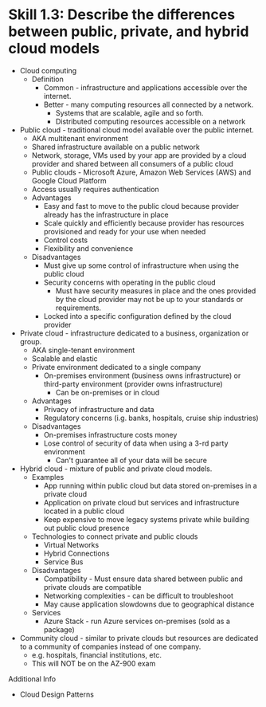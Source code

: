 # Skill 1.3: Describe the differences between public, private, and hybrid cloud models

- Cloud computing
	- Definition
		- Common - infrastructure and applications accessible over the internet.
		- Better - many computing resources all connected by a network. 
			- Systems that are scalable, agile and so forth.
			- Distributed computing resources accessible on a network
- Public cloud - traditional cloud model available over the public internet.
	- AKA multitenant environment
	- Shared infrastructure available on a public network
	- Network, storage, VMs used by your app are provided by a cloud provider and shared between all consumers of a public cloud
	- Public clouds - Microsoft Azure, Amazon Web Services (AWS) and Google Cloud Platform
	- Access usually requires authentication
	- Advantages
		- Easy and fast to move to the public cloud because provider already has the infrastructure in place
		- Scale quickly and efficiently because provider has resources provisioned and ready for your use when needed
		- Control costs
		- Flexibility and convenience
	- Disadvantages
		- Must give up some control of infrastructure when using the public cloud
		- Security concerns with operating in the public cloud
			- Must have security measures in place and the ones provided by the cloud provider may not be up to your standards or requirements.
		- Locked into a specific configuration defined by the cloud provider
- Private cloud - infrastructure dedicated to a business, organization or group.
	- AKA single-tenant environment
	- Scalable and elastic
	- Private environment dedicated to a single company
		- On-premises environment (business owns infrastructure) or third-party environment (provider owns infrastructure)
			- Can be on-premises or in cloud
	- Advantages
		- Privacy of infrastructure and data
		- Regulatory concerns (i.g. banks, hospitals, cruise ship industries)
	- Disadvantages
		- On-premises infrastructure costs money
		- Lose control of security of data when using a 3-rd party environment
			- Can't guarantee all of your data will be secure
- Hybrid cloud - mixture of public and private cloud models.
	- Examples
		- App running within public cloud but data stored on-premises in a private cloud
		- Application on private cloud but services and infrastructure located in a public cloud
		- Keep expensive to move legacy systems private while building out public cloud presence
	- Technologies to connect private and public clouds
		- Virtual Networks
		- Hybrid Connections
		- Service Bus
	- Disadvantages
		- Compatibility - Must ensure data shared between public and private clouds are compatible
		- Networking complexities - can be difficult to troubleshoot
		- May cause application slowdowns due to geographical distance
	- Services
		- Azure Stack - run Azure services on-premises (sold as a package)
- Community cloud - similar to private clouds but resources are dedicated to a community of companies instead of one company.
	- e.g. hospitals, financial institutions, etc.
	- This will NOT be on the AZ-900 exam


Additional Info

- Cloud Design Patterns